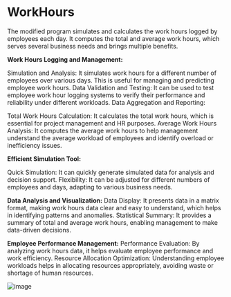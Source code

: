 # WorkHours
The modified program simulates and calculates the work hours logged by employees each day. It computes the total and average work hours, which serves several business needs and brings multiple benefits.

**Work Hours Logging and Management:**

Simulation and Analysis: It simulates work hours for a different number of employees over various days. This is useful for managing and predicting employee work hours.
Data Validation and Testing: It can be used to test employee work hour logging systems to verify their performance and reliability under different workloads.
Data Aggregation and Reporting:

Total Work Hours Calculation: It calculates the total work hours, which is essential for project management and HR purposes.
Average Work Hours Analysis: It computes the average work hours to help management understand the average workload of employees and identify overload or inefficiency issues.


**Efficient Simulation Tool:**

Quick Simulation: It can quickly generate simulated data for analysis and decision support.
Flexibility: It can be adjusted for different numbers of employees and days, adapting to various business needs.

**Data Analysis and Visualization:**
Data Display: It presents data in a matrix format, making work hours data clear and easy to understand, which helps in identifying patterns and anomalies.
Statistical Summary: It provides a summary of total and average work hours, enabling management to make data-driven decisions.

**Employee Performance Management:**
Performance Evaluation: By analyzing work hours data, it helps evaluate employee performance and work efficiency.
Resource Allocation Optimization: Understanding employee workloads helps in allocating resources appropriately, avoiding waste or shortage of human resources.

![image](https://github.com/HarveyGH/WorkHours/assets/140049286/ba04c2ff-1921-42c5-a41f-18e8ea5cfcab)

